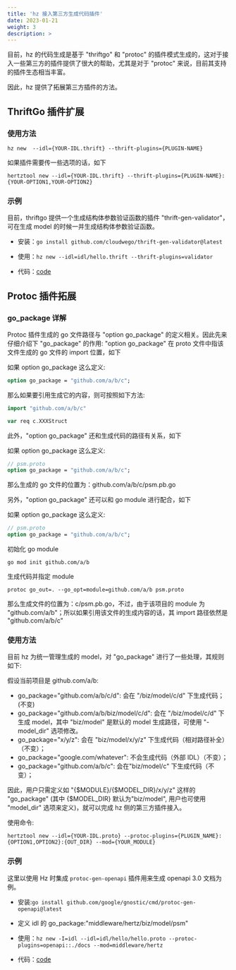 ```yaml
---
title: 'hz 接入第三方生成代码插件'
date: 2023-01-21
weight: 3
description: >
---
```


目前，hz 的代码生成是基于 "thriftgo" 和 "protoc" 的插件模式生成的，这对于接入一些第三方的插件提供了很大的帮助，尤其是对于 "protoc" 来说，目前其支持的插件生态相当丰富。

因此，hz 提供了拓展第三方插件的方法。

## ThriftGo 插件扩展

### 使用方法

```shell
hz new  --idl={YOUR-IDL.thrift} --thrift-plugins={PLUGIN-NAME}
```

如果插件需要传一些选项的话，如下

```shell
hertztool new --idl={YOUR-IDL.thrift} --thrift-plugins={PLUGIN-NAME}:{YOUR-OPTION1,YOUR-OPTION2}
```

### 示例

目前，thriftgo 提供一个生成结构体参数验证函数的插件 "thrift-gen-validator"，可在生成 model 的时候一并生成结构体参数验证函数。

- 安装：`go install github.com/cloudwego/thrift-gen-validator@latest`

- 使用：`hz new --idl=idl/hello.thrift --thrift-plugins=validator`

- 代码：[code](https://github.com/cloudwego/hertz-examples/tree/main/hz/plugin/thrift)

## Protoc 插件拓展

### go_package 详解

Protoc 插件生成的 go 文件路径与 "option go_package" 的定义相关。因此先来仔细介绍下 "go_package" 的作用:
"option go_package"  在 proto 文件中指该文件生成的 go 文件的 import 位置，如下

如果 option go_package 这么定义:

```protobuf
option go_package = "github.com/a/b/c";
```

那么如果要引用生成它的内容，则可按照如下方法:

```go
import "github.com/a/b/c"

var req c.XXXStruct
```

此外，"option go_package" 还和生成代码的路径有关系，如下

如果 option go_package 这么定义:

```protobuf
// psm.proto
option go_package = "github.com/a/b/c";
```

那么生成的 go 文件的位置为：github.com/a/b/c/psm.pb.go

另外，"option go_package" 还可以和 go module 进行配合，如下

如果 option go_package 这么定义:

```protobuf
// psm.proto
option go_package = "github.com/a/b/c";
```

初始化 go module

```shell
go mod init github.com/a/b
```

生成代码并指定 module

```shell
protoc go_out=. --go_opt=module=github.com/a/b psm.proto
```

那么生成文件的位置为：c/psm.pb.go，不过，由于该项目的 module 为 "github.com/a/b"；所以如果引用该文件的生成内容的话，其 import 路径依然是 "github.com/a/b/c"

### 使用方法

目前 hz 为统一管理生成的 model，对 "go_package" 进行了一些处理，其规则如下:

假设当前项目是 github.com/a/b:

- go_package="github.com/a/b/c/d": 会在 "/biz/model/c/d" 下生成代码；(不变)
- go_package="github.com/a/b/biz/model/c/d": 会在 "/biz/model/c/d" 下生成 model，其中 "biz/model" 是默认的 model 生成路径，可使用 "-model_dir" 选项修改。
- go_package="x/y/z": 会在 "biz/model/x/y/z" 下生成代码（相对路径补全）（不变）；
- go_package="google.com/whatever": 不会生成代码（外部 IDL）（不变）；
- go_package="github.com/a/b/c": 会在"biz/model/c" 下生成代码（不变）；

因此，用户只需定义如 "{$MODULE}/{$MODEL_DIR}/x/y/z" 这样的 "go_package" (其中 {$MODEL_DIR} 默认为"biz/model", 用户也可使用 "model_dir" 选项来定义)，就可以完成 hz 侧的第三方插件接入。

使用命令:

```shell
hertztool new --idl={YOUR-IDL.proto} --protoc-plugins={PLUGIN_NAME}:{OPTION1,OPTION2}:{OUT_DIR} --mod={YOUR_MODULE}
```

### 示例

这里以使用 Hz 时集成 `protoc-gen-openapi` 插件用来生成 openapi 3.0 文档为例。

- 安装:`go install github.com/google/gnostic/cmd/protoc-gen-openapi@latest`
  
- 定义 idl 的 go_package:"middleware/hertz/biz/model/psm"
  
- 使用：`hz new -I=idl --idl=idl/hello/hello.proto --protoc-plugins=openapi::./docs --mod=middleware/hertz`

- 代码：[code](https://github.com/cloudwego/hertz-examples/tree/main/hz/plugin/proto)
